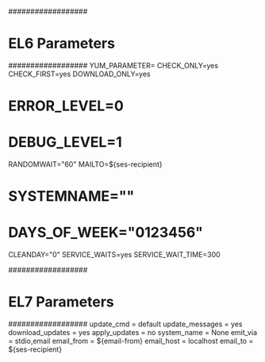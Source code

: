 ##################
# EL6 Parameters
##################
YUM_PARAMETER=
CHECK_ONLY=yes
CHECK_FIRST=yes
DOWNLOAD_ONLY=yes
# ERROR_LEVEL=0
# DEBUG_LEVEL=1
RANDOMWAIT="60"
MAILTO=${ses-recipient}
# SYSTEMNAME="" 
# DAYS_OF_WEEK="0123456"
CLEANDAY="0"
SERVICE_WAITS=yes
SERVICE_WAIT_TIME=300

##################
# EL7 Parameters
##################
update_cmd = default
update_messages = yes
download_updates = yes
apply_updates = no
system_name = None
emit_via = stdio,email
email_from = ${email-from}
email_host = localhost
email_to = ${ses-recipient}
